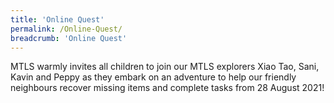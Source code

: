 ```yaml
---
title: 'Online Quest'
permalink: /Online-Quest/
breadcrumb: 'Online Quest'
---
```


<!-- Global site tag (gtag.js) - Google Ads: 726049306 -->
<script async src="https://www.googletagmanager.com/gtag/js?id=AW-726049306"></script>
<script>
  window.dataLayer = window.dataLayer || [];
  function gtag(){dataLayer.push(arguments);}
  gtag('js', new Date());

  gtag('config', 'AW-726049306');
</script>

<div>
  <p>
  MTLS warmly invites all children to join our MTLS explorers Xiao Tao, Sani, Kavin and Peppy as they embark on an adventure to help our friendly neighbours recover missing items and complete tasks from 28 August 2021!
  </p>
</div>
